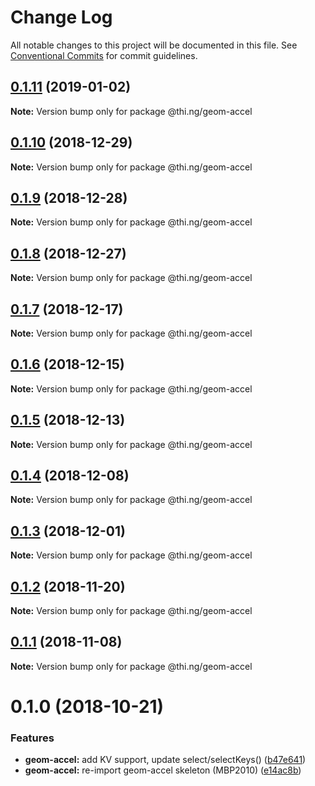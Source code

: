 # Change Log

All notable changes to this project will be documented in this file.
See [Conventional Commits](https://conventionalcommits.org) for commit guidelines.

## [0.1.11](https://github.com/thi-ng/umbrella/compare/@thi.ng/geom-accel@0.1.10...@thi.ng/geom-accel@0.1.11) (2019-01-02)

**Note:** Version bump only for package @thi.ng/geom-accel





## [0.1.10](https://github.com/thi-ng/umbrella/compare/@thi.ng/geom-accel@0.1.9...@thi.ng/geom-accel@0.1.10) (2018-12-29)

**Note:** Version bump only for package @thi.ng/geom-accel





## [0.1.9](https://github.com/thi-ng/umbrella/compare/@thi.ng/geom-accel@0.1.8...@thi.ng/geom-accel@0.1.9) (2018-12-28)

**Note:** Version bump only for package @thi.ng/geom-accel





## [0.1.8](https://github.com/thi-ng/umbrella/compare/@thi.ng/geom-accel@0.1.7...@thi.ng/geom-accel@0.1.8) (2018-12-27)

**Note:** Version bump only for package @thi.ng/geom-accel





## [0.1.7](https://github.com/thi-ng/umbrella/compare/@thi.ng/geom-accel@0.1.6...@thi.ng/geom-accel@0.1.7) (2018-12-17)

**Note:** Version bump only for package @thi.ng/geom-accel





## [0.1.6](https://github.com/thi-ng/umbrella/compare/@thi.ng/geom-accel@0.1.5...@thi.ng/geom-accel@0.1.6) (2018-12-15)

**Note:** Version bump only for package @thi.ng/geom-accel





## [0.1.5](https://github.com/thi-ng/umbrella/compare/@thi.ng/geom-accel@0.1.4...@thi.ng/geom-accel@0.1.5) (2018-12-13)

**Note:** Version bump only for package @thi.ng/geom-accel





## [0.1.4](https://github.com/thi-ng/umbrella/compare/@thi.ng/geom-accel@0.1.3...@thi.ng/geom-accel@0.1.4) (2018-12-08)

**Note:** Version bump only for package @thi.ng/geom-accel





## [0.1.3](https://github.com/thi-ng/umbrella/compare/@thi.ng/geom-accel@0.1.2...@thi.ng/geom-accel@0.1.3) (2018-12-01)

**Note:** Version bump only for package @thi.ng/geom-accel





## [0.1.2](https://github.com/thi-ng/umbrella/compare/@thi.ng/geom-accel@0.1.1...@thi.ng/geom-accel@0.1.2) (2018-11-20)

**Note:** Version bump only for package @thi.ng/geom-accel





## [0.1.1](https://github.com/thi-ng/umbrella/compare/@thi.ng/geom-accel@0.1.0...@thi.ng/geom-accel@0.1.1) (2018-11-08)

**Note:** Version bump only for package @thi.ng/geom-accel





# 0.1.0 (2018-10-21)


### Features

* **geom-accel:** add KV support, update select/selectKeys() ([b47e641](https://github.com/thi-ng/umbrella/commit/b47e641))
* **geom-accel:** re-import geom-accel skeleton (MBP2010) ([e14ac8b](https://github.com/thi-ng/umbrella/commit/e14ac8b))
